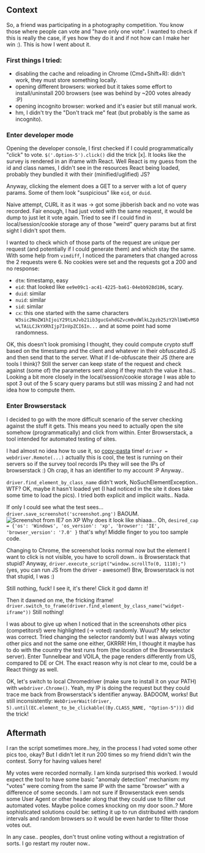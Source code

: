 ## Context
So, a friend was participating in a photography competition. You know those where people can vote and "have only one vote".
I wanted to check if this is really the case, if yes how they do it and if not how can I make her win :). This is how I went about it.

### First things I tried:
- disabling the cache and reloading in Chrome (Cmd+Shift+R): didn't work, they must store something locally.
- opening different browsers: worked but it takes some effort to install/uninstall 200 browsers (see was behind by ~200 votes already :P)
- opening incognito browser: worked and it's easier but still manual work.
- hm, I didn't try the "Don't track me" feat (but probably is the same as incognito).

### Enter developer mode
Opening the developer console, I first checked if I could programmatically "click" to vote. ```$('.Option-5').click()``` did the trick [x].
It looks like the survey is rendered in an iframe with React. Well React is my guess from the id and class names, I didn't see in the resources React being loaded, probably they bundled it with their (minified/uglified) JS?

Anyway, clicking the element does a GET to a server with a lot of query params. Some of them look "suspicious" like ```eid```, or ```duid```.

Naive attempt, CURL it as it was -> got some jibberish back and no vote was recorded. Fair enough, I had just voted with the same request, it would be dump to just let it vote again.
Tried to see if I could find in local/session/cookie storage any of those "weird" query params but at first sight I didn't spot them.

I wanted to check which of those parts of the request are unique per request (and potentially if I could generate them) and which stay the same.
With some help from ```vimdiff```, I noticed the parameters that changed across the 2 requests were 6. No cookies were set and the requests got a 200 and no response:
- ```dtm```: timestamp, easy
- ```eid```: that looked like ```ee9e09c1-ac41-4225-ba61-04ebb928d106```, scary.
- ```duid```: similar
- ```nuid```: similar
- ```sid```: similar
- ```cx```: this one started with the same characters ```W3sic2NoZW1hIjoiY29tLmJvb21ib3gucGxhdGZvcm0vdWlkL2pzb25zY2hlbWEvMS0wLTAiLCJkYXRhIjp7InVpZCI6In...``` and at some point had some randomness.

OK, this doesn't look promising I thought, they could compute crypto stuff based on the timestamp and the client and whatever in their obfuscated JS and then send that to the server. What if I de-obfuscate their JS (there are tools I think)?
Still the server can keep state of the request and check against (some of) the parameters sent along if they match the value it has..
Looking a bit more closely in the local/session/cookie storage I was able to spot 3 out of the 5 scary query params but still was missing 2 and had not idea how to compute them.

### Enter Browserstack
I decided to go with the more difficult scenario of the server checking against the stuff it gets. This means you need to actually open the site somehow (programmatically) and click from within.
Enter Browserstack, a tool intended for automated testing of sites.

I had almost no idea how to use it, so [copy-pasta](https://www.browserstack.com/automate/python) time!
```driver = webdriver.Remote(...)``` actually this is cool, the test is running on their servers so if the survey tool records IPs they will see the IPs of browserstack :) Oh crap, it has an identifier to my account :P Anyway..

```driver.find_element_by_class_name``` didn't work, NoSuchElementException.. WTF?
OK, maybe it hasn't loaded yet (I had noticed in the site it does take some time to load the pics). I tried both explicit and implicit waits.. Nada.

If only I could see what the test sees... ```driver.save_screenshot('screenshot.png')``` BAOUM. 
![Screenshot from IE7 on XP](./IEscreenshot)
Why does it look like shiaaa... Oh, ```desired_cap = {'os': 'Windows', 'os_version': 'xp', 'browser': 'IE', 'browser_version': '7.0' }``` that's why! Middle finger to you too sample code.

Changing to Chrome, the screenshot looks normal now but the element I want to click is not visible, you have to scroll down.. is Browserstack that stupid? Anyway, ```driver.execute_script("window.scrollTo(0, 1110);")``` (yes, you can run JS from the driver - awesome!) Btw, Browserstack is not that stupid, I was :)

Still nothing, fuck! I see it, it's there! Click it god damn it!

Then it dawned on me, the fricking iframe! ```driver.switch_to_frame(driver.find_element_by_class_name("widget-iframe"))``` Still nothing!

I was about to give up when I noticed that in the screenshots other pics (competitors!) were highlighted (-> voted) randomly. Wuuut? My selector was correct. Tried changing the selector randomly but I was always voting other pics and not the same one either, GKRRR!
Hm, I thought it maybe has to do with the country the test runs from (the location of the Browserstack server). Enter Tunnelbear and VOILA, the page renders differently from US, compared to DE or CH. The exact reason why is not clear to me, could be a React thingy as well.

OK, let's switch to local Chromedriver (make sure to install it on your PATH) with ```webdriver.Chrome()```. Yeah, my IP is doing the request but they could trace me back from Browserstack's identifier anyway.
BADOOM, works! But still inconsistently: ```WebDriverWait(driver, 5).until(EC.element_to_be_clickable((By.CLASS_NAME, "Option-5")))``` did the trick!

## Aftermath
I ran the script sometimes more..hey, in the process I had voted some other pics too, okay? But I didn't let it run 200 times so my friend didn't win the contest. Sorry for having values here!

My votes were recorded normally. I am kinda surprised this worked. I would expect the tool to have some basic "anomaly detection" mechanism: my "votes" were coming from the same IP with the same "browser" with a difference of some seconds. I am not sure if Browserstack even sends some User Agent or other header along that they could use to filter out automated votes. Maybe police comes knocking on my door soon..?
More sophisticated solutions could be: setting it up to run distributed with random intervals and random browsers so it would be even harder to filter those votes out.

In any case.. peoples, don't trust online voting without a registration of sorts. I go restart my router now..
